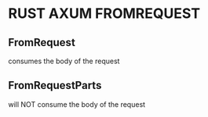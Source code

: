 # RUST AXUM FROMREQUEST

## FromRequest

consumes the body of the request

## FromRequestParts

will NOT consume the body of the request
